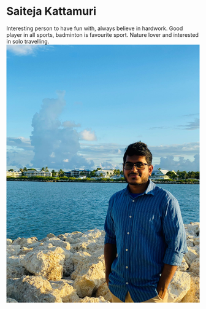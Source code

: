 # Saiteja Kattamuri

 Interesting person to have fun with, always believe in hardwork. Good player in all sports, badminton is favourite sport. Nature lover and interested in solo travelling.
  ![My Image](/MyImage.jpeg)
